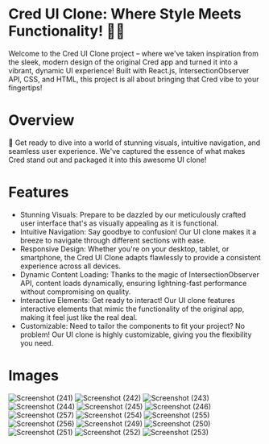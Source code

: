 # Cred UI Clone: Where Style Meets Functionality! 💸✨
Welcome to the Cred UI Clone project – where we've taken inspiration from the sleek, modern design of the original Cred app and turned it into a vibrant, dynamic UI experience! Built with React.js, IntersectionObserver API, CSS, and HTML, this project is all about bringing that Cred vibe to your fingertips!

# Overview
🚀 Get ready to dive into a world of stunning visuals, intuitive navigation, and seamless user experience. We've captured the essence of what makes Cred stand out and packaged it into this awesome UI clone!

# Features
- Stunning Visuals: Prepare to be dazzled by our meticulously crafted user interface that's as visually appealing as it is functional.
- Intuitive Navigation: Say goodbye to confusion! Our UI clone makes it a breeze to navigate through different sections with ease.
- Responsive Design: Whether you're on your desktop, tablet, or smartphone, the Cred UI Clone adapts flawlessly to provide a consistent experience across all devices.
- Dynamic Content Loading: Thanks to the magic of IntersectionObserver API, content loads dynamically, ensuring lightning-fast performance without compromising on quality.
- Interactive Elements: Get ready to interact! Our UI clone features interactive elements that mimic the functionality of the original app, making it feel just like the real deal.
- Customizable: Need to tailor the components to fit your project? No problem! Our UI clone is highly customizable, giving you the flexibility you need.

# Images 



![Screenshot (241)](https://github.com/SumitSharma2000/Cred-Clone/assets/94536005/37aaf108-af95-4ea1-a572-2acf35fb0a6e)
![Screenshot (242)](https://github.com/SumitSharma2000/Cred-Clone/assets/94536005/a2866b50-b987-44e4-8cc6-528b715f001b)
![Screenshot (243)](https://github.com/SumitSharma2000/Cred-Clone/assets/94536005/a78ed4ce-e0c6-4ca4-a054-4c87019b63be)
![Screenshot (244)](https://github.com/SumitSharma2000/Cred-Clone/assets/94536005/e8e5c126-5c3c-45e6-9a71-202b3ff606fe)
![Screenshot (245)](https://github.com/SumitSharma2000/Cred-Clone/assets/94536005/1360859f-bca9-4c01-8856-d5f241651111)
![Screenshot (246)](https://github.com/SumitSharma2000/Cred-Clone/assets/94536005/4cc17759-5d06-4b94-9235-febd939fac2b)
![Screenshot (257)](https://github.com/SumitSharma2000/Cred-Clone/assets/94536005/35ffa1e7-b95d-4c95-bab9-b3b0c0b6b3fa)
![Screenshot (254)](https://github.com/SumitSharma2000/Cred-Clone/assets/94536005/5daeddb4-615a-4add-9c63-6fe7661d3e54)
![Screenshot (255)](https://github.com/SumitSharma2000/Cred-Clone/assets/94536005/b2046a03-6691-4195-bf4a-022891113a09)
![Screenshot (256)](https://github.com/SumitSharma2000/Cred-Clone/assets/94536005/c897ae4d-8c89-4c0e-ad94-2b612f2f3b75)
![Screenshot (249)](https://github.com/SumitSharma2000/Cred-Clone/assets/94536005/f445a9a9-9436-47cd-9aae-42b2267b26bb)
![Screenshot (250)](https://github.com/SumitSharma2000/Cred-Clone/assets/94536005/5581c400-6aea-405e-9b99-36c269cddb59)
![Screenshot (251)](https://github.com/SumitSharma2000/Cred-Clone/assets/94536005/8741c5c4-5ab3-4350-9a20-a27ef63cf307)
![Screenshot (252)](https://github.com/SumitSharma2000/Cred-Clone/assets/94536005/789705a2-08d7-4b81-82eb-a20be29944f6)
![Screenshot (253)](https://github.com/SumitSharma2000/Cred-Clone/assets/94536005/90f657c8-447f-4986-8e16-21e6b6b7e8b5)



